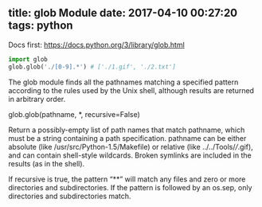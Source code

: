 title: glob Module
date: 2017-04-10 00:27:20
tags: python
---
Docs first:
https://docs.python.org/3/library/glob.html
```python
import glob
glob.glob('./[0-9].*') # ['./1.gif', './2.txt']
```
The glob module finds all the pathnames matching a specified pattern according to the rules used by the Unix shell, although results are returned in arbitrary order. 

glob.glob(pathname, *, recursive=False)

Return a possibly-empty list of path names that match pathname, which must be a string containing a path specification. pathname can be either absolute (like /usr/src/Python-1.5/Makefile) or relative (like ../../Tools/*/*.gif), and can contain shell-style wildcards. Broken symlinks are included in the results (as in the shell).

If recursive is true, the pattern “**” will match any files and zero or more directories and subdirectories. If the pattern is followed by an os.sep, only directories and subdirectories match.